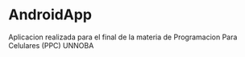 # AndroidApp
Aplicacion realizada para el final de la materia de Programacion Para Celulares (PPC) UNNOBA
